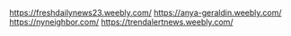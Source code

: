 https://freshdailynews23.weebly.com/ https://anya-geraldin.weebly.com/ https://nyneighbor.com/
https://trendalertnews.weebly.com/

